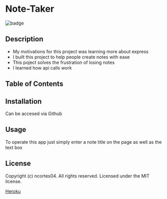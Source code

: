 # Note-Taker 
 ![badge](https://img.shields.io/badge/License-MIT%202.0-blue.svg) 
 ## Description 
 * My motivations for this project was learning more about express 
 * I built this project to help people create notes with ease 
 * This poject solves the frustration of losing notes 
 * I learned how api calls work 
 ## Table of Contents 
 ## Installation 
 Can be accesed via Github 
 ## Usage 
 To operate this app just simply enter a note title on the page as well as the text box 
 ## License 
 Copyright (c) ncortes04. All rights reserved. 
 Licensed under the MIT license.

[Heroku](https://ncortes04-note-taker.herokuapp.com/)
      